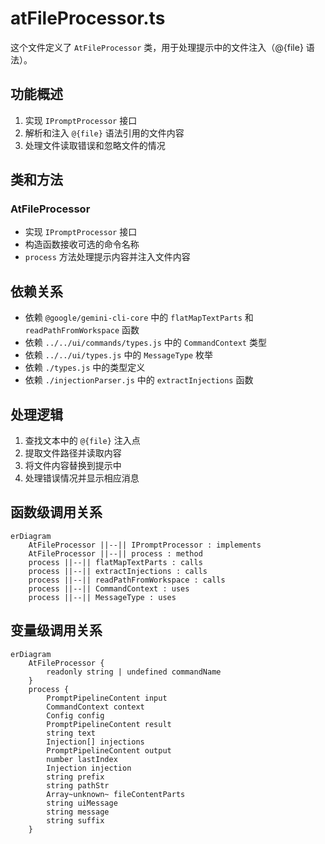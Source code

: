 # atFileProcessor.ts

这个文件定义了 `AtFileProcessor` 类，用于处理提示中的文件注入（@{file} 语法）。

## 功能概述

1. 实现 `IPromptProcessor` 接口
2. 解析和注入 `@{file}` 语法引用的文件内容
3. 处理文件读取错误和忽略文件的情况

## 类和方法

### AtFileProcessor
- 实现 `IPromptProcessor` 接口
- 构造函数接收可选的命令名称
- `process` 方法处理提示内容并注入文件内容

## 依赖关系

- 依赖 `@google/gemini-cli-core` 中的 `flatMapTextParts` 和 `readPathFromWorkspace` 函数
- 依赖 `../../ui/commands/types.js` 中的 `CommandContext` 类型
- 依赖 `../../ui/types.js` 中的 `MessageType` 枚举
- 依赖 `./types.js` 中的类型定义
- 依赖 `./injectionParser.js` 中的 `extractInjections` 函数

## 处理逻辑

1. 查找文本中的 `@{file}` 注入点
2. 提取文件路径并读取内容
3. 将文件内容替换到提示中
4. 处理错误情况并显示相应消息

## 函数级调用关系

```mermaid
erDiagram
    AtFileProcessor ||--|| IPromptProcessor : implements
    AtFileProcessor ||--|| process : method
    process ||--|| flatMapTextParts : calls
    process ||--|| extractInjections : calls
    process ||--|| readPathFromWorkspace : calls
    process ||--|| CommandContext : uses
    process ||--|| MessageType : uses
```

## 变量级调用关系

```mermaid
erDiagram
    AtFileProcessor {
        readonly string | undefined commandName
    }
    process {
        PromptPipelineContent input
        CommandContext context
        Config config
        PromptPipelineContent result
        string text
        Injection[] injections
        PromptPipelineContent output
        number lastIndex
        Injection injection
        string prefix
        string pathStr
        Array~unknown~ fileContentParts
        string uiMessage
        string message
        string suffix
    }
```